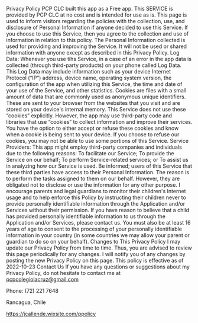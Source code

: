 Privacy Policy 
PCP CLC built this app as a Free app. This SERVICE is provided by PCP CLC at no cost and is intended for use as is. This page is used to inform visitors regarding the policies with the collection, use, and disclosure of Personal Information if anyone decided to use this Service. If you choose to use this Service, then you agree to the collection and use of information in relation to this policy. The Personal Information collected is used for providing and improving the Service. It will not be used or shared information with anyone except as described in this Privacy Policy. Log Data: Whenever you use tihs Service, in a case of an error in the app data is collected (through third-party products) on your phone called Log Data. This Log Data may include information such as your device Internet Protocol (“IP”) address, device name, operating system version, the configuration of the app when utilizing this Service, the time and date of your use of the Service, and other statistics. Cookies are files with a small amount of data that are commonly used as anonymous unique identifiers. These are sent to your browser from the websites that you visit and are stored on your device's internal memory. This Service does not use these “cookies” explicitly. However, the app may use third-party code and libraries that use “cookies” to collect information and improve their services. You have the option to either accept or refuse these cookies and know when a cookie is being sent to your device. If you choose to refuse our cookies, you may not be able to use some portions of this Service. Service Providers: This app might employ third-party companies and individuals due to the following reasons: To facilitate our Service; To provide the Service on our behalf; To perform Service-related services; or To assist us in analyzing how our Service is used. Be informed; users of this Service that these third parties have access to their Personal Information. The reason is to perform the tasks assigned to them on our behalf. However, they are obligated not to disclose or use the information for any other purpose. I encourage parents and legal guardians to monitor their children's Internet usage and to help enforce this Policy by instructing their children never to provide personally identifiable information through the Application and/or Services without their permission. If you have reason to believe that a child has provided personally identifiable information to us through the Application and/or Services, please contact us. You must also be at least 16 years of age to consent to the processing of your personally identifiable information in your country (in some countries we may allow your parent or guardian to do so on your behalf). Changes to This Privacy Policy I may update our Privacy Policy from time to time. Thus, you are advised to review this page periodically for any changes. I will notify you of any changes by posting the new Privacy Policy on this page. This policy is effective as of 2022-10-23 Contact Us If you have any questions or suggestions about my Privacy Policy, do not hesitate to contact me at pcpcolegiolacruz@gmail.com

Phone: (72) 221 7648

Rancagua, Chile


https://jcallende.wixsite.com/ppolicy
